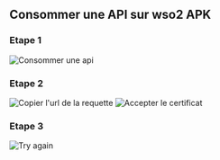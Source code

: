 ## Consommer une API sur wso2 APK

### Etape 1

![Consommer une api](pictures/consommer-api-01.png)

### Etape 2

![Copier l'url de la requette](pictures/requette-url.png)
![Accepter le certificat](pictures/consommer-api-02.png)

### Etape 3

![Try again](pictures/try-again.png)
